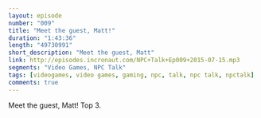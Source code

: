 ```yaml
---
layout: episode
number: "009"
title: "Meet the guest, Matt!"
duration: "1:43:36"
length: "49730991"
short_description: "Meet the guest, Matt"
link: http://episodes.incronaut.com/NPC+Talk+Ep009+2015-07-15.mp3
segments: "Video Games, NPC Talk"
tags: [videogames, video games, gaming, npc, talk, npc talk, npctalk]
comments: true
---
```


Meet the guest, Matt! Top 3.
